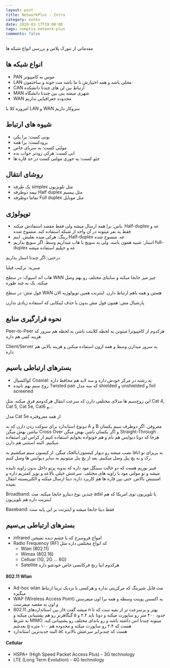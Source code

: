 ```yaml
---
layout: post
title: NetworkPlus - Intro
category: notes
date: 2020-03-17T19:00:00
tags: comptia network-plus
comments: false
---
```

مقدماتی از نتورک پلاس و بررسی انواع شبکه ها
<!--break-->

## انواع شبکه ها
* PAN موس به کامپیوتر
* LAN محلی باشه و همه اختیارش با ما باشه مث خونه و ساختمون
* CAN ارتباط بین لن های چندتا دانشکده
* MAN شهری میشه ینی بین چندتا دانشگاه
* WAN محدوده جغرافیایی نداریم

امروزه کلا با LAN و WAN سروکار داریم


## شیوه های ارتباط
- یونی کست: برا یکی
- برودکست: برا همه
- مولتی کست: یه سریای خاص
- انی کست: هرکی زودتر جواب بده
- جئو کست: یه جوری مولتی کست در حد قاره ها

## روشای انتقال
- یک طرفه simplex مثل تلویزیون
- نیمه دوطرفه Half duplex مثل بیسیم
- تماما دوطرفه Full duplex مثل موبایل


## توپولوژی
- باس: برا همه ارسال میشه ولی فقط مقصد استفادش میکنه. Half-duplex عه و فقط یه نفر میتونه در آن واحد از شبکه استفاده کنه. منسوخ شده
- رینگ: هرکی میده بغلیش. اینم Half-duplex عه. منسوخ شده
- استار: شبیه همون باسه.  ولی یه سویچ یا هاب میذاریم وسط. اگر سویچ بذاریم full-duplex عه و خیلیم استفاده میشه

درختی: اگر چندتا استار بذاریم

میبرید: ترکیب قبلیا

هاب اند اسپوک: در سطح WAN چیز میز جابجا میکنه و سایتای مختلف رو بهم وصل میکنه. یک به چند طوره

فول مش: در سطح WAN هستن و همه باهم ارتباط دارن. اینترنت همین توپولوژیه الان

پارشیال مش: همون فول مش بدون با حذف لینکایی که استفاده زیادی ندارن

## نحوه قرارگیری منابع
Peer-to-Peer هرکدوم از کامپیوترا میتونن یه لحظه کلاینت باشن یه لحظه هم سرور که هزینه کمی هم داره

Client/Server یه سرور میذارن وسط و همه ازون استفاده میکنن و هزینه بالایی هم داره


## بسترهای ارتباطی باسیم
- کواکسیال Coaxial: یه رشته در مرکز خودش داره و سه لایه هم محافظ داره
- زوج سیم بهم تابیده Twisted pair که سه مدل shielded و unshielded و foil screened

این زوج‌سیم ها مدلای مختلفی دارن که سرعت انتقال هرکدومم فرق میکنه. مثل Cat 4, Cat 5, Cat 5e, Cat6 و…

مدل Cat 5e از همه معروفتره

دونوع استاندارد برای سوکت زدن دارن که به A و B معروفن. اگر دوطرف سیم یکسان نباشن بهش میگن Cross Over و اگر یکسان باشن بهش میگن Straight-Through . هرجا که دوتا دیوایس هم نام و هم خونواده بخوایم استفاده کنیم از کراس اور استفاده میکنیم. البته استثنی هم دارن.

به پریزای تو اتاقا نصب میشه رو دیوار کیستون/بالجک میگن. از کیسون سیم میکشیم به رک و به پچ پنل وصل میکنیم. بعد از پچ پنل میتونیم به سایر دیوایس ها وصل کنیم.

فیبر نوریم هست که دو خالت سینگل مود داره که یدونه پرتو داخل بدون زاویه تابیده میشه و تو مولتی مود با زاویه های مختلف. سرعتش خیلی بالاعه و نویز کمتریم داره و امنیتیش بالاس. حتی بین قاره ها هم کاربرد داره. دیتا ارسال میکنه و الکتریسیته انتقال نمیده

Broadband: چندین نوع دیتارو جابجا میکنه. مث adsl یا تلویزیون توی امریکا که هم اینترنت داره هم تلویزیون

Baseband: فقط دیتا جابجا میشه و اینترنت بر این پایه ست


## بسترهای ارتباطی بی‌سیم
- infrared امواج فروسرخ که با چشم دیده نمیشن
- Radio Frequency (RF) که انواع مختلفی داره مثل
    - Wlan (802.11)
    - Wimax (802.16)
    - Celluar (1G, 2G … 6G)
    - Satellite
هرکدوم اینا رنج فرکانسی خاص خودشو داره

#### 802.11 Wlan
- Ad-hoc wlan مث فایل شیرینگ که مرکزیتی نداره و هرکسی با نزدیک ترینا ارتباط میگیره
- WAP (Wireless Access Point) یه اکسس پوینت وسطه و همه برا اون میفرستن و اون به مقصد میفرست
- از بین استانداردهای 802.11x میشه گفت n بهتر و پرسرعت تر از بقیه ست که تا حدود ۴۰۰ متر رو ساپورت میکنه و دوتا باید ۲.۴ و ۵ گیگاهرتز رو هم پشتیبانی میکنه و به شرط MIMO میتونه چندتا انتن داشته باشه و رو باندای مختلف رو پشتیبانی کنه. بعدشم g هست که ۲.۴ رو ساپورت میکنه و محدوده هم ۱۰۰ متره
- البته جدیدترین استاندارد ac هست که چندبرابر سرعتش بالاتره

#### Cellular
- HSPA+ (High Speed Packet Access Plus) - 3G technology
- LTE (Long Term Evolution) - 4G technology